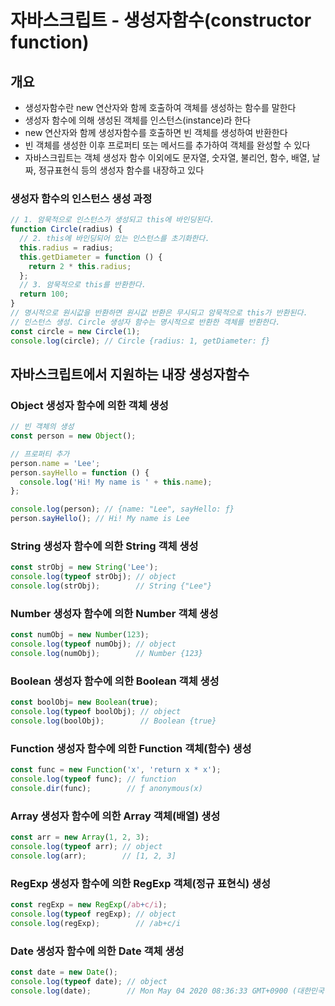 # 자바스크립트 - 생성자함수(constructor function)
## 개요 
- 생성자함수란 new 연산자와 함께 호출하여 객체를 생성하는 함수를 말한다
- 생성자 함수에 의해 생성된 객체를 인스턴스(instance)라 한다
- new 연산자와 함께 생성자함수를 호출하면 빈 객체를 생성하여 반환한다 
- 빈 객체를 생성한 이후 프로퍼티 또는 메서드를 추가하여 객체를 완성할 수 있다
- 자바스크립트는 객체 생성자 함수 이외에도 문자열, 숫자열, 불리언, 함수, 배열, 날짜, 정규표현식 등의 생성자 함수를 내장하고 있다

### 생성자 함수의 인스턴스 생성 과정
```javascript
// 1. 암묵적으로 인스턴스가 생성되고 this에 바인딩된다.
function Circle(radius) {
  // 2. this에 바인딩되어 있는 인스턴스를 초기화한다.
  this.radius = radius;
  this.getDiameter = function () {
    return 2 * this.radius;
  };
  // 3. 암묵적으로 this를 반환한다.
  return 100;
}
// 명시적으로 원시값을 반환하면 원시값 반환은 무시되고 암묵적으로 this가 반환된다.
// 인스턴스 생성. Circle 생성자 함수는 명시적으로 반환한 객체를 반환한다.
const circle = new Circle(1);
console.log(circle); // Circle {radius: 1, getDiameter: ƒ}
```

## 자바스크립트에서 지원하는 내장 생성자함수
### Object 생성자 함수에 의한 객체 생성
```javascript
// 빈 객체의 생성
const person = new Object();

// 프로퍼티 추가
person.name = 'Lee';
person.sayHello = function () {
  console.log('Hi! My name is ' + this.name);
};

console.log(person); // {name: "Lee", sayHello: ƒ}
person.sayHello(); // Hi! My name is Lee
```

### String 생성자 함수에 의한 String 객체 생성
```javascript
const strObj = new String('Lee');
console.log(typeof strObj); // object
console.log(strObj);        // String {"Lee"}
```

### Number 생성자 함수에 의한 Number 객체 생성
```javascript
const numObj = new Number(123);
console.log(typeof numObj); // object
console.log(numObj);        // Number {123}
```

### Boolean 생성자 함수에 의한 Boolean 객체 생성
```javascript
const boolObj= new Boolean(true);
console.log(typeof boolObj); // object
console.log(boolObj);        // Boolean {true}
```

### Function 생성자 함수에 의한 Function 객체(함수) 생성
```javascript
const func = new Function('x', 'return x * x');
console.log(typeof func); // function
console.dir(func);        // ƒ anonymous(x)
```

### Array 생성자 함수에 의한 Array 객체(배열) 생성
```javascript
const arr = new Array(1, 2, 3);
console.log(typeof arr); // object
console.log(arr);        // [1, 2, 3]
```

### RegExp 생성자 함수에 의한 RegExp 객체(정규 표현식) 생성
```javascript
const regExp = new RegExp(/ab+c/i);
console.log(typeof regExp); // object
console.log(regExp);        // /ab+c/i
```

### Date 생성자 함수에 의한 Date 객체 생성
```javascript
const date = new Date();
console.log(typeof date); // object
console.log(date);        // Mon May 04 2020 08:36:33 GMT+0900 (대한민국 표준시)
```
